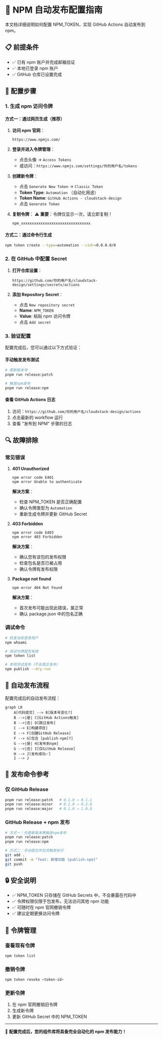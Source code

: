 # 🔑 NPM 自动发布配置指南

本文档详细说明如何配置 NPM_TOKEN，实现 GitHub Actions 自动发布到 npm。

## 📋 前提条件

- ✅ 已有 npm 账户并完成邮箱验证
- ✅ 本地已登录 npm 账户
- ✅ GitHub 仓库已设置完成

## 🔐 配置步骤

### 1. 生成 npm 访问令牌

#### 方式一：通过网页生成（推荐）

1. **访问 npm 官网**：

   ```
   https://www.npmjs.com/
   ```

2. **登录并进入令牌管理**：

   - 点击头像 → `Access Tokens`
   - 或访问：`https://www.npmjs.com/settings/你的用户名/tokens`

3. **创建新令牌**：

   - 点击 `Generate New Token` → `Classic Token`
   - **Token Type**: `Automation` （自动化用途）
   - **Token Name**: `GitHub Actions - cloudstack-design`
   - 点击 `Generate Token`

4. **复制令牌**：
   ⚠️ **重要**：令牌仅显示一次，请立即复制！
   ```
   npm_xxxxxxxxxxxxxxxxxxxxxxxxxxxxxxxx
   ```

#### 方式二：通过命令行生成

```bash
npm token create --type=automation --cidr=0.0.0.0/0
```

### 2. 在 GitHub 中配置 Secret

1. **打开仓库设置**：

   ```
   https://github.com/你的用户名/cloudstack-design/settings/secrets/actions
   ```

2. **添加 Repository Secret**：
   - 点击 `New repository secret`
   - **Name**: `NPM_TOKEN`
   - **Value**: 粘贴 npm 访问令牌
   - 点击 `Add secret`

### 3. 验证配置

配置完成后，您可以通过以下方式验证：

#### 手动触发发布测试

```bash
# 更新版本号
pnpm run release:patch

# 触发npm发布
pnpm run release:npm
```

#### 查看 GitHub Actions 日志

1. 访问：`https://github.com/你的用户名/cloudstack-design/actions`
2. 点击最新的 workflow 运行
3. 查看 "发布到 NPM" 步骤的日志

## 🔍 故障排除

### 常见错误

1. **401 Unauthorized**

   ```
   npm error code E401
   npm error Unable to authenticate
   ```

   **解决方案**：

   - 检查 NPM_TOKEN 是否正确配置
   - 确认令牌类型为 `Automation`
   - 重新生成令牌并更新 GitHub Secret

2. **403 Forbidden**

   ```
   npm error code E403
   npm error 403 Forbidden
   ```

   **解决方案**：

   - 确认您有该包的发布权限
   - 检查包名是否已被占用
   - 确认令牌有发布权限

3. **Package not found**
   ```
   npm error 404 Not Found
   ```
   **解决方案**：
   - 首次发布可能出现此错误，属正常
   - 确认 package.json 中的包名正确

### 调试命令

```bash
# 检查当前登录用户
npm whoami

# 测试令牌是否有效
npm token list

# 本地测试发布（不会真正发布）
npm publish --dry-run
```

## 🚀 自动发布流程

配置完成后的自动发布流程：

```mermaid
graph LR
    A[代码提交] --> B[版本号变化?]
    B -->|是| C[GitHub Actions触发]
    B -->|否| D[跳过发布]
    C --> E[构建项目]
    E --> F[创建GitHub Release]
    F --> G[包含 [publish-npm]?]
    G -->|是| H[发布到npm]
    G -->|否| I[仅GitHub Release]
    H --> J[发布成功✅]
    I --> J
```

## 📝 发布命令参考

### 仅 GitHub Release

```bash
pnpm run release:patch   # 0.1.0 → 0.1.1
pnpm run release:minor   # 0.1.0 → 0.2.0
pnpm run release:major   # 0.1.0 → 1.0.0
```

### GitHub Release + npm 发布

```bash
# 方式一：先更新版本再触发npm发布
pnpm run release:patch
pnpm run release:npm

# 方式二：手动提交并包含触发标识
git add .
git commit -m "feat: 新增功能 [publish-npm]"
git push
```

## 🔒 安全说明

- ✅ NPM_TOKEN 只存储在 GitHub Secrets 中，不会暴露在代码中
- ✅ 令牌权限仅限于包发布，无法访问其他 npm 功能
- ✅ 可随时在 npm 官网撤销令牌
- ✅ 建议定期更换访问令牌

## 📱 令牌管理

### 查看现有令牌

```bash
npm token list
```

### 撤销令牌

```bash
npm token revoke <token-id>
```

### 更新令牌

1. 在 npm 官网撤销旧令牌
2. 生成新令牌
3. 更新 GitHub Secret 中的 NPM_TOKEN

---

🎉 **配置完成后，您的组件库将具备完全自动化的 npm 发布能力！**
